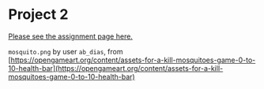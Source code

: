 # Project 2

[Please see the assignment page here.](https://jarrettbillingsley.github.io/teaching/classes/2197/cs1520/projects/proj2.html)

`mosquito.png` by user `ab_dias`, from [https://opengameart.org/content/assets-for-a-kill-mosquitoes-game-0-to-10-health-bar](https://opengameart.org/content/assets-for-a-kill-mosquitoes-game-0-to-10-health-bar)

